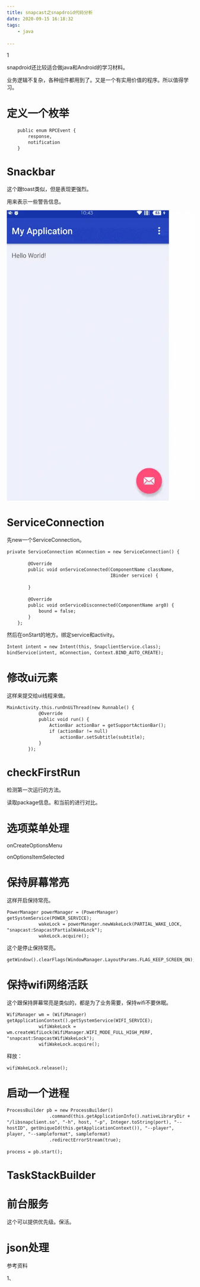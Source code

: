 ```yaml
---
title: snapcast之snapdroid代码分析
date: 2020-09-15 16:18:32
tags:
	- java

---
```


1

snapdroid还比较适合做java和Android的学习材料。

业务逻辑不复杂，各种组件都用到了。又是一个有实用价值的程序。所以值得学习。

# 定义一个枚举

```
    public enum RPCEvent {
        response,
        notification
    }
```

# Snackbar

这个跟toast类似，但是表现更强烈。

用来表示一些警告信息。

![img](../images/random_name/828721-476620e85b863aa6.webp)

# ServiceConnection

先new一个ServiceConnection。

```
private ServiceConnection mConnection = new ServiceConnection() {

        @Override
        public void onServiceConnected(ComponentName className,
                                       IBinder service) {

        }

        @Override
        public void onServiceDisconnected(ComponentName arg0) {
            bound = false;
        }
    };
```

然后在onStart的地方。绑定service和activity。

```
Intent intent = new Intent(this, SnapclientService.class);
bindService(intent, mConnection, Context.BIND_AUTO_CREATE);
```

# 修改ui元素

这样来提交给ui线程来做。

```
MainActivity.this.runOnUiThread(new Runnable() {
            @Override
            public void run() {
                ActionBar actionBar = getSupportActionBar();
                if (actionBar != null)
                    actionBar.setSubtitle(subtitle);
            }
        });
```

# checkFirstRun

检测第一次运行的方法。

读取package信息。和当前的进行对比。

# 选项菜单处理

onCreateOptionsMenu

onOptionsItemSelected

# 保持屏幕常亮

这样开启保持常亮。

```
PowerManager powerManager = (PowerManager) getSystemService(POWER_SERVICE);
            wakeLock = powerManager.newWakeLock(PARTIAL_WAKE_LOCK, "snapcast:SnapcastPartialWakeLock");
            wakeLock.acquire();

```



这个是停止保持常亮。

```
getWindow().clearFlags(WindowManager.LayoutParams.FLAG_KEEP_SCREEN_ON);
```

# 保持wifi网络活跃

这个跟保持屏幕常亮是类似的，都是为了业务需要，保持wifi不要休眠。

```
WifiManager wm = (WifiManager) getApplicationContext().getSystemService(WIFI_SERVICE);
            wifiWakeLock = wm.createWifiLock(WifiManager.WIFI_MODE_FULL_HIGH_PERF, "snapcast:SnapcastWifiWakeLock");
            wifiWakeLock.acquire();
```

释放：

```
wifiWakeLock.release();
```



# 启动一个进程

```
ProcessBuilder pb = new ProcessBuilder()
                .command(this.getApplicationInfo().nativeLibraryDir + "/libsnapclient.so", "-h", host, "-p", Integer.toString(port), "--hostID", getUniqueId(this.getApplicationContext()), "--player", player, "--sampleformat", sampleformat)
                .redirectErrorStream(true);
                
process = pb.start();
```



# TaskStackBuilder

# 前台服务

这个可以提供优先级。保活。



# json处理





参考资料

1、

